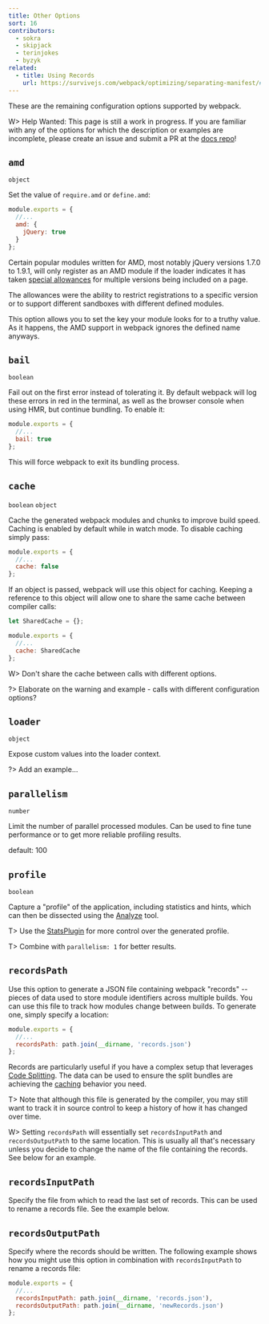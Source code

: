 ```yaml
---
title: Other Options
sort: 16
contributors:
  - sokra
  - skipjack
  - terinjokes
  - byzyk
related:
  - title: Using Records
    url: https://survivejs.com/webpack/optimizing/separating-manifest/#using-records
---
```



These are the remaining configuration options supported by webpack.

W> Help Wanted: This page is still a work in progress. If you are familiar with any of the options for which the description or examples are incomplete, please create an issue and submit a PR at the [docs repo](https://github.com/webpack/webpack.js.org)!


## `amd`

`object`

Set the value of `require.amd` or `define.amd`:

```js
module.exports = {
  //...
  amd: {
    jQuery: true
  }
};
```

Certain popular modules written for AMD, most notably jQuery versions 1.7.0 to 1.9.1, will only register as an AMD module if the loader indicates it has taken [special allowances](https://github.com/amdjs/amdjs-api/wiki/jQuery-and-AMD) for multiple versions being included on a page.

The allowances were the ability to restrict registrations to a specific version or to support different sandboxes with different defined modules.

This option allows you to set the key your module looks for to a truthy value.
As it happens, the AMD support in webpack ignores the defined name anyways.


## `bail`

`boolean`

Fail out on the first error instead of tolerating it. By default webpack will log these errors in red in the terminal, as well as the browser console when using HMR, but continue bundling. To enable it:

```js
module.exports = {
  //...
  bail: true
};
```

This will force webpack to exit its bundling process.


## `cache`

`boolean` `object`

Cache the generated webpack modules and chunks to improve build speed. Caching is enabled by default while in watch mode. To disable caching simply pass:

```js
module.exports = {
  //...
  cache: false
};
```

If an object is passed, webpack will use this object for caching. Keeping a reference to this object will allow one to share the same cache between compiler calls:

```js
let SharedCache = {};

module.exports = {
  //...
  cache: SharedCache
};
```

W> Don't share the cache between calls with different options.

?> Elaborate on the warning and example - calls with different configuration options?


## `loader`

`object`

Expose custom values into the loader context.

?> Add an example...


## `parallelism`

`number`

Limit the number of parallel processed modules. Can be used to fine tune performance or to get more reliable profiling results.

default: 100


## `profile`

`boolean`

Capture a "profile" of the application, including statistics and hints, which can then be dissected using the [Analyze](https://webpack.github.io/analyse/) tool.

T> Use the [StatsPlugin](https://www.npmjs.com/package/stats-webpack-plugin) for more control over the generated profile.

T> Combine with `parallelism: 1` for better results.


## `recordsPath`

Use this option to generate a JSON file containing webpack "records" -- pieces of data used to store module identifiers across multiple builds. You can use this file to track how modules change between builds. To generate one, simply specify a location:

```js
module.exports = {
  //...
  recordsPath: path.join(__dirname, 'records.json')
};
```

Records are particularly useful if you have a complex setup that leverages [Code Splitting](/guides/code-splitting). The data can be used to ensure the split bundles are achieving the [caching](/guides/caching) behavior you need.

T> Note that although this file is generated by the compiler, you may still want to track it in source control to keep a history of how it has changed over time.

W> Setting `recordsPath` will essentially set `recordsInputPath` and `recordsOutputPath` to the same location. This is usually all that's necessary unless you decide to change the name of the file containing the records. See below for an example.


## `recordsInputPath`

Specify the file from which to read the last set of records. This can be used to rename a records file. See the example below.


## `recordsOutputPath`

Specify where the records should be written. The following example shows how you might use this option in combination with `recordsInputPath` to rename a records file:

```js
module.exports = {
  //...
  recordsInputPath: path.join(__dirname, 'records.json'),
  recordsOutputPath: path.join(__dirname, 'newRecords.json')
};
```
